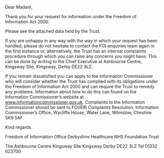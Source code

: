 Dear Madam,
 
Thank you for your request for information under the Freedom of Information Act 2000.
 
Please see the attached data held by the Trust.
 
If you are unhappy in any way with the way in which your request has been handled, please do not hesitate to contact the FOI enquiries team again in the first instance or, alternatively, the Trust has an internal complaints procedure through which you can raise any concerns you might have.  This can be done by writing to the Chief Executive at Ashbourne Centre, Kingsway Site, Kingsway, Derby DE22 3LZ.
 
If you remain dissatisfied you can apply to the Information Commissioner who will consider whether the Trust has complied with its obligations under the Freedom of Information Act 2000 and can require the Trust to remedy any problems.  Information about how to do this can found on the Information Commissioner’s website at www.informationcommissioner.gov.uk.   Complaints to the Information Commissioner should be sent to FOI/EIR Complaints Resolution, Information Commissioner’s Office, Wycliffe House, Water Lane, Wilmslow, Cheshire SK9 5AF.
 
Kind regards.
 
Freedom of Information Office
Derbyshire Healthcare NHS Foundation Trust
 
The Ashbourne Centre
Kingsway Site
Kingsway
Derby DE22 3LZ
Tel 01332 623700
